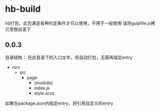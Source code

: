 # hb-build
hb打包，此包满足各种约定条件才可以使用，不用于一般使用
请将gulpfile.js拷贝至根目录下

## 0.0.3
目录结构：
在此目录下的入口文件，将自动打包，无需再指定entry
- rsrc
  - src
    - page
      - {module}
       - index.js
       - style.scss

如果在package.json内指定entry，将引用自定义的entry
